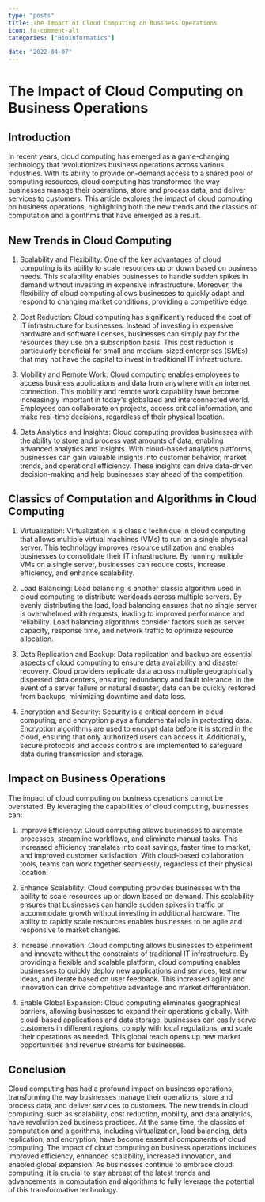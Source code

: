 ```yaml
---
type: "posts"
title: The Impact of Cloud Computing on Business Operations
icon: fa-comment-alt
categories: ["Bioinformatics"]

date: "2022-04-07"
---
```




# The Impact of Cloud Computing on Business Operations

## Introduction

In recent years, cloud computing has emerged as a game-changing technology that revolutionizes business operations across various industries. With its ability to provide on-demand access to a shared pool of computing resources, cloud computing has transformed the way businesses manage their operations, store and process data, and deliver services to customers. This article explores the impact of cloud computing on business operations, highlighting both the new trends and the classics of computation and algorithms that have emerged as a result.

## New Trends in Cloud Computing

1. Scalability and Flexibility: One of the key advantages of cloud computing is its ability to scale resources up or down based on business needs. This scalability enables businesses to handle sudden spikes in demand without investing in expensive infrastructure. Moreover, the flexibility of cloud computing allows businesses to quickly adapt and respond to changing market conditions, providing a competitive edge.

2. Cost Reduction: Cloud computing has significantly reduced the cost of IT infrastructure for businesses. Instead of investing in expensive hardware and software licenses, businesses can simply pay for the resources they use on a subscription basis. This cost reduction is particularly beneficial for small and medium-sized enterprises (SMEs) that may not have the capital to invest in traditional IT infrastructure.

3. Mobility and Remote Work: Cloud computing enables employees to access business applications and data from anywhere with an internet connection. This mobility and remote work capability have become increasingly important in today's globalized and interconnected world. Employees can collaborate on projects, access critical information, and make real-time decisions, regardless of their physical location.

4. Data Analytics and Insights: Cloud computing provides businesses with the ability to store and process vast amounts of data, enabling advanced analytics and insights. With cloud-based analytics platforms, businesses can gain valuable insights into customer behavior, market trends, and operational efficiency. These insights can drive data-driven decision-making and help businesses stay ahead of the competition.

## Classics of Computation and Algorithms in Cloud Computing

1. Virtualization: Virtualization is a classic technique in cloud computing that allows multiple virtual machines (VMs) to run on a single physical server. This technology improves resource utilization and enables businesses to consolidate their IT infrastructure. By running multiple VMs on a single server, businesses can reduce costs, increase efficiency, and enhance scalability.

2. Load Balancing: Load balancing is another classic algorithm used in cloud computing to distribute workloads across multiple servers. By evenly distributing the load, load balancing ensures that no single server is overwhelmed with requests, leading to improved performance and reliability. Load balancing algorithms consider factors such as server capacity, response time, and network traffic to optimize resource allocation.

3. Data Replication and Backup: Data replication and backup are essential aspects of cloud computing to ensure data availability and disaster recovery. Cloud providers replicate data across multiple geographically dispersed data centers, ensuring redundancy and fault tolerance. In the event of a server failure or natural disaster, data can be quickly restored from backups, minimizing downtime and data loss.

4. Encryption and Security: Security is a critical concern in cloud computing, and encryption plays a fundamental role in protecting data. Encryption algorithms are used to encrypt data before it is stored in the cloud, ensuring that only authorized users can access it. Additionally, secure protocols and access controls are implemented to safeguard data during transmission and storage.

## Impact on Business Operations

The impact of cloud computing on business operations cannot be overstated. By leveraging the capabilities of cloud computing, businesses can:

1. Improve Efficiency: Cloud computing allows businesses to automate processes, streamline workflows, and eliminate manual tasks. This increased efficiency translates into cost savings, faster time to market, and improved customer satisfaction. With cloud-based collaboration tools, teams can work together seamlessly, regardless of their physical location.

2. Enhance Scalability: Cloud computing provides businesses with the ability to scale resources up or down based on demand. This scalability ensures that businesses can handle sudden spikes in traffic or accommodate growth without investing in additional hardware. The ability to rapidly scale resources enables businesses to be agile and responsive to market changes.

3. Increase Innovation: Cloud computing allows businesses to experiment and innovate without the constraints of traditional IT infrastructure. By providing a flexible and scalable platform, cloud computing enables businesses to quickly deploy new applications and services, test new ideas, and iterate based on user feedback. This increased agility and innovation can drive competitive advantage and market differentiation.

4. Enable Global Expansion: Cloud computing eliminates geographical barriers, allowing businesses to expand their operations globally. With cloud-based applications and data storage, businesses can easily serve customers in different regions, comply with local regulations, and scale their operations as needed. This global reach opens up new market opportunities and revenue streams for businesses.

## Conclusion

Cloud computing has had a profound impact on business operations, transforming the way businesses manage their operations, store and process data, and deliver services to customers. The new trends in cloud computing, such as scalability, cost reduction, mobility, and data analytics, have revolutionized business practices. At the same time, the classics of computation and algorithms, including virtualization, load balancing, data replication, and encryption, have become essential components of cloud computing. The impact of cloud computing on business operations includes improved efficiency, enhanced scalability, increased innovation, and enabled global expansion. As businesses continue to embrace cloud computing, it is crucial to stay abreast of the latest trends and advancements in computation and algorithms to fully leverage the potential of this transformative technology.